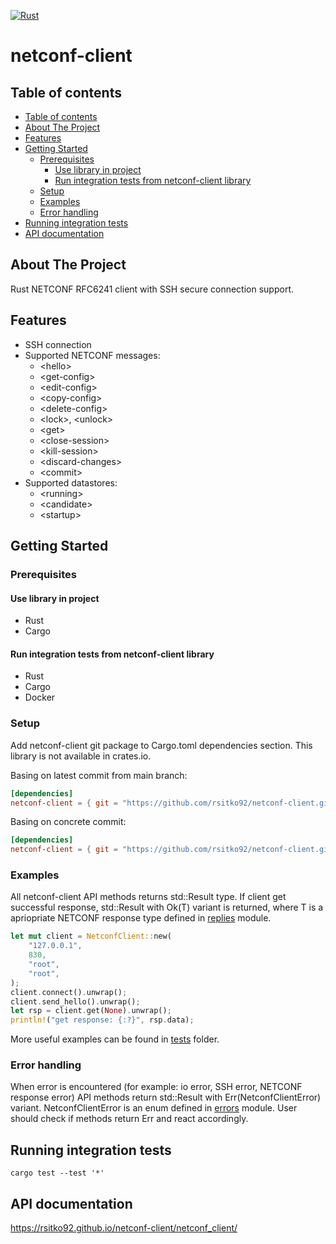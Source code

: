 [![Rust](https://github.com/rsitko92/netconf-client/actions/workflows/rust.yml/badge.svg?branch=main)](https://github.com/rsitko92/netconf-client/actions/workflows/rust.yml)

<!-- omit in toc -->
# netconf-client

## Table of contents
- [Table of contents](#table-of-contents)
- [About The Project](#about-the-project)
- [Features](#features)
- [Getting Started](#getting-started)
  - [Prerequisites](#prerequisites)
    - [Use library in project](#use-library-in-project)
    - [Run integration tests from netconf-client library](#run-integration-tests-from-netconf-client-library)
  - [Setup](#setup)
  - [Examples](#examples)
  - [Error handling](#error-handling)
- [Running integration tests](#running-integration-tests)
- [API documentation](#api-documentation)

## About The Project
Rust NETCONF RFC6241 client with SSH secure connection support.

## Features
- SSH connection
- Supported NETCONF messages:
  - \<hello>
  - \<get-config>
  - \<edit-config>
  - \<copy-config>
  - \<delete-config>
  - \<lock>, \<unlock>
  - \<get>
  - \<close-session>
  - \<kill-session>
  - \<discard-changes>
  - \<commit>
- Supported datastores:
  - \<running>
  - \<candidate>
  - \<startup>

## Getting Started

### Prerequisites
#### Use library in project
- Rust
- Cargo
#### Run integration tests from netconf-client library
- Rust
- Cargo
- Docker

### Setup
Add netconf-client git package to Cargo.toml dependencies section. This library is not available in crates.io.

Basing on latest commit from main branch:
```toml
[dependencies]
netconf-client = { git = "https://github.com/rsitko92/netconf-client.git" }
```

Basing on concrete commit:
```toml
[dependencies]
netconf-client = { git = "https://github.com/rsitko92/netconf-client.git", rev = "9486fdf" }
```

### Examples

All netconf-client API methods returns std::Result type. If client get successful response, std::Result with Ok(T) variant is returned, where T is a apriopriate NETCONF response type defined in [replies](src/models/replies.rs) module.

```rust
let mut client = NetconfClient::new(
    "127.0.0.1",
    830,
    "root",
    "root",
);
client.connect().unwrap();
client.send_hello().unwrap();
let rsp = client.get(None).unwrap();
println!("get response: {:?}", rsp.data);
```

More useful examples can be found in [tests](tests) folder.

### Error handling
When error is encountered (for example: io error, SSH error, NETCONF response error) API methods return std::Result with Err(NetconfClientError) variant. NetconfClientError is an enum defined in [errors](src/errors.rs) module. User should check if methods return Err and react accordingly.

## Running integration tests
```shell
cargo test --test '*'
```


## API documentation
https://rsitko92.github.io/netconf-client/netconf_client/
